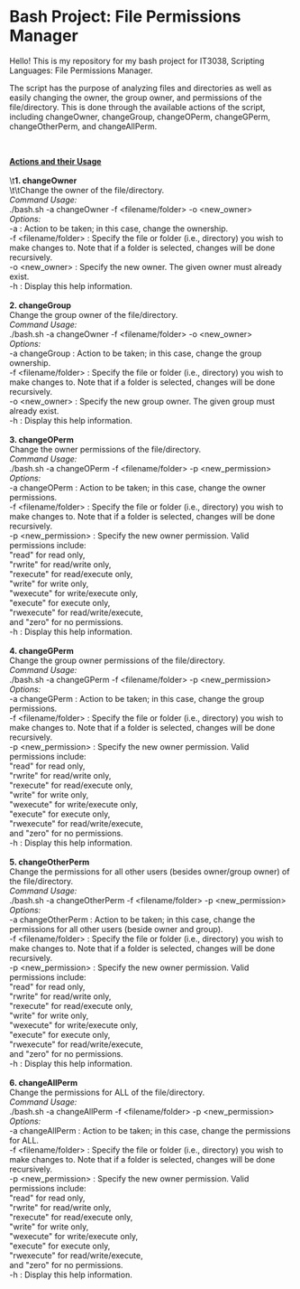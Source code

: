 # Bash Project: File Permissions Manager

Hello! This is my repository for my bash project for IT3038, Scripting Languages: File Permissions Manager.

The script has the purpose of analyzing files and directories as well as easily changing the owner, the group owner, and permissions of the file/directory. This is done through the available actions of the script, including changeOwner, changeGroup, changeOPerm, changeGPerm, changeOtherPerm, and changeAllPerm.

<br>

<ins>**Actions and their Usage**</ins>\
<br>
\t**1. changeOwner**\
\t\tChange the owner of the file/directory.\
          *Command Usage:*\
              ./bash.sh -a changeOwner -f <filename/folder> -o <new_owner>\
          *Options:*\
              -a : Action to be taken; in this case, change the ownership.\
              -f <filename/folder> : Specify the file or folder (i.e., directory) you wish to make changes to. Note that if a folder is selected, changes will be done recursively.\
              -o <new_owner> : Specify the new owner. The given owner must already exist.\
              -h : Display this help information.\
<br>
    **2. changeGroup**\
          Change the group owner of the file/directory.\
          *Command Usage:*\
              ./bash.sh -a changeOwner -f <filename/folder> -o <new_owner>\
          *Options:*\
              -a changeGroup : Action to be taken; in this case, change the group ownership.\
              -f <filename/folder> : Specify the file or folder (i.e., directory) you wish to make changes to. Note that if a folder is selected, changes will be done recursively.\
              -o <new_owner> : Specify the new group owner. The given group must already exist.\
              -h : Display this help information.\
<br>
    **3. changeOPerm**\
          Change the owner permissions of the file/directory.\
          *Command Usage:*\
              ./bash.sh -a changeOPerm -f <filename/folder> -p <new_permission>\
          *Options:*\
              -a changeOPerm : Action to be taken; in this case, change the owner permissions.\
              -f <filename/folder> : Specify the file or folder (i.e., directory) you wish to make changes to. Note that if a folder is selected, changes will be done recursively.\
              -p <new_permission> : Specify the new owner permission. Valid permissions include:\
                    "read" for read only,\
                    "rwrite" for read/write only,\
                    "rexecute" for read/execute only,\
                    "write" for write only,\
                    "wexecute" for write/execute only,\
                    "execute" for execute only,\
                    "rwexecute" for read/write/execute,\
                    and "zero" for no permissions.\
              -h : Display this help information.\
<br>
    **4. changeGPerm**\
          Change the group owner permissions of the file/directory.\
          *Command Usage:*\
              ./bash.sh -a changeGPerm -f <filename/folder> -p <new_permission>\
          *Options:*\
              -a changeGPerm : Action to be taken; in this case, change the group permissions.\
              -f <filename/folder> : Specify the file or folder (i.e., directory) you wish to make changes to. Note that if a folder is selected, changes will be done recursively.\
              -p <new_permission> : Specify the new owner permission. Valid permissions include:\
                    "read" for read only,\
                    "rwrite" for read/write only,\
                    "rexecute" for read/execute only,\
                    "write" for write only,\
                    "wexecute" for write/execute only,\
                    "execute" for execute only,\
                    "rwexecute" for read/write/execute,\
                    and "zero" for no permissions.\
              -h : Display this help information.\
<br>
    **5. changeOtherPerm**\
          Change the permissions for all other users (besides owner/group owner) of the file/directory.\
          *Command Usage:*\
              ./bash.sh -a changeOtherPerm -f <filename/folder> -p <new_permission>\
          *Options:*\
              -a changeOtherPerm : Action to be taken; in this case, change the permissions for all other users (beside owner and group).\
              -f <filename/folder> : Specify the file or folder (i.e., directory) you wish to make changes to. Note that if a folder is selected, changes will be done recursively.\
              -p <new_permission> : Specify the new owner permission. Valid permissions include:\
                    "read" for read only,\
                    "rwrite" for read/write only,\
                    "rexecute" for read/execute only,\
                    "write" for write only,\
                    "wexecute" for write/execute only,\
                    "execute" for execute only,\
                    "rwexecute" for read/write/execute,\
                    and "zero" for no permissions.\
              -h : Display this help information.\
<br>
    **6. changeAllPerm**\
          Change the permissions for ALL of the file/directory.\
          *Command Usage:*\
              ./bash.sh -a changeAllPerm -f <filename/folder> -p <new_permission>\
          *Options:*\
              -a changeAllPerm : Action to be taken; in this case, change the permissions for ALL.\
              -f <filename/folder> : Specify the file or folder (i.e., directory) you wish to make changes to. Note that if a folder is selected, changes will be done recursively.\
              -p <new_permission> : Specify the new owner permission. Valid permissions include:\
                    "read" for read only,\
                    "rwrite" for read/write only,\
                    "rexecute" for read/execute only,\
                    "write" for write only,\
                    "wexecute" for write/execute only,\
                    "execute" for execute only,\
                    "rwexecute" for read/write/execute,\
                    and "zero" for no permissions.\
              -h : Display this help information.
